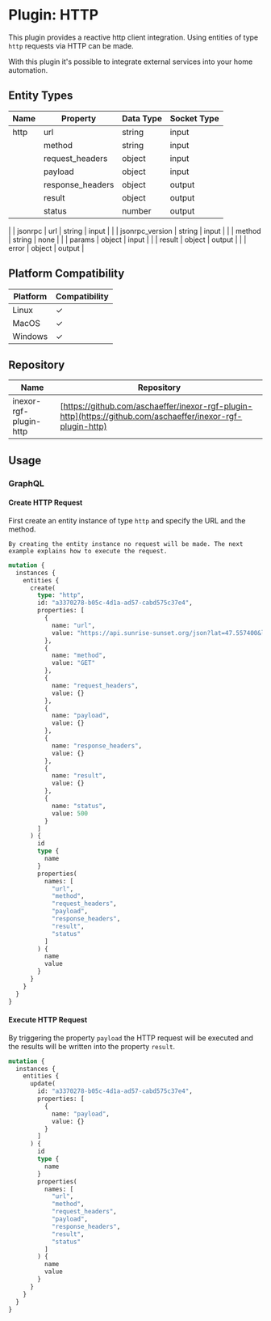 # Plugin: HTTP

This plugin provides a reactive http client integration. Using entities of type `http` requests via HTTP can be made.

With this plugin it's possible to integrate external services into your home automation.

## Entity Types

| Name    | Property         | Data Type | Socket Type |
|---------|------------------|-----------|-------------|
| http    | url              | string    | input       |
|         | method           | string    | input       |
|         | request_headers  | object    | input       |
|         | payload          | object    | input       |
|         | response_headers | object    | output      |
|         | result           | object    | output      |
|         | status           | number    | output      |
|
| jsonrpc | url              | string    | input       |
|         | jsonrpc_version  | string    | input       |
|         | method           | string    | none        |
|         | params           | object    | input       |
|         | result           | object    | output      |
|         | error            | object    | output      |

## Platform Compatibility

| Platform | Compatibility |
|----------|---------------|
| Linux    | ✓             |
| MacOS    | ✓             |
| Windows  | ✓             |

## Repository

| Name                   | Repository                                                                                                   |
|------------------------|--------------------------------------------------------------------------------------------------------------|
| inexor-rgf-plugin-http | [https://github.com/aschaeffer/inexor-rgf-plugin-http](https://github.com/aschaeffer/inexor-rgf-plugin-http) |

## Usage

### GraphQL

#### Create HTTP Request

First create an entity instance of type `http` and specify the URL and the method. 

```admonish tip "How to execute the HTTP Request"
By creating the entity instance no request will be made. The next example explains how to execute the request.
```

```graphql
mutation {
  instances {
    entities {
      create(
        type: "http",
        id: "a3370278-b05c-4d1a-ad57-cabd575c37e4",
        properties: [
          {
            name: "url",
            value: "https://api.sunrise-sunset.org/json?lat=47.557400&lng=9.707209&formatted=0"
          },
          {
            name: "method",
            value: "GET"
          },
          {
            name: "request_headers",
            value: {}
          },
          {
            name: "payload",
            value: {}
          },
          {
            name: "response_headers",
            value: {}
          },
          {
            name: "result",
            value: {}
          },
          {
            name: "status",
            value: 500
          }
        ]
      ) {
        id
        type {
          name
        }
        properties(
          names: [
            "url",
            "method",
            "request_headers",
            "payload",
            "response_headers",
            "result",
            "status"
          ]
        ) {
          name
          value
        }
      }
    }
  }
}
```

#### Execute HTTP Request

By triggering the property `payload` the HTTP request will be executed and the results will be written into the
property `result`.

```graphql
mutation {
  instances {
    entities {
      update(
        id: "a3370278-b05c-4d1a-ad57-cabd575c37e4",
        properties: [
          {
            name: "payload",
            value: {}
          }
        ]
      ) {
        id
        type {
          name
        }
        properties(
          names: [
            "url",
            "method",
            "request_headers",
            "payload",
            "response_headers",
            "result",
            "status"
          ]
        ) {
          name
          value
        }
      }
    }
  }
}
```
